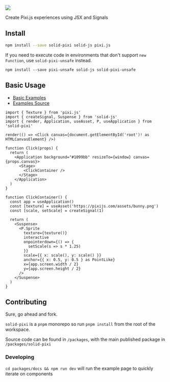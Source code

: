 ![](./packages/docs/src/assets/logo.png)

Create Pixi.js experiences using JSX and Signals

## Install

```sh
npm install --save solid-pixi solid-js pixi.js
```

If you need to execute code in environments that don't support `new Function`, use `solid-pixi-unsafe` instead.

`npm install --save pixi-unsafe solid-js solid-pixi-unsafe`

## Basic Usage

- [Basic Examples](https://sammccord.github.io/solid-pixi/guides/basic/assets/)
- [Examples Source](./packages/docs/src/components/)

```tsx
import { Texture } from 'pixi.js'
import { createSignal, Suspense } from 'solid-js'
import { render, Application, useAsset, P, useApplication } from 'solid-pixi'

render(() => <Click canvas={document.getElementById('root')! as HTMLCanvasElement} />)

function Click(props) {
  return (
    <Application background="#1099bb" resizeTo={window} canvas={props.canvas}>
      <Stage>
        <ClickContainer />
      </Stage>
    </Application>
  )
}

function ClickContainer() {
  const app = useApplication()
  const [texture] = useAsset('https://pixijs.com/assets/bunny.png')
  const [scale, setScale] = createSignal(1)

  return (
    <Suspense>
      <P.Sprite
        texture={texture()}
        interactive
        onpointerdown={() => {
          setScale(s => s * 1.25)
        }}
        scale={{ x: scale(), y: scale() }}
        anchor={{ x: 0.5, y: 0.5 } as PointLike}
        x={app.screen.width / 2}
        y={app.screen.height / 2}
      />
    </Suspense>
  )
}
```

## Contributing

Sure, go ahead and fork.

`solid-pixi` is a `pnpm` monorepo so run `pnpm install` from the root of the workspace.

Source code can be found in `/packages`, with the main published package in `/packages/solid-pixi`

### Developing

`cd packages/docs && npm run dev` will run the example page to quickly iterate on components
